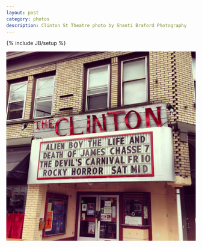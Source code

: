 ```yaml
---
layout: post
category: photos
description: Clinton St Theatre photo by Shanti Braford Photography
---
```

{% include JB/setup %}

<a href="/photos/around_town_-_portland,_oregon/clinton_st_theatre.jpg" title="Clinton St Theatre"><img src="/photos/around_town_-_portland,_oregon/clinton_st_theatre.jpg" alt="Clinton St Theatre" /></a>

